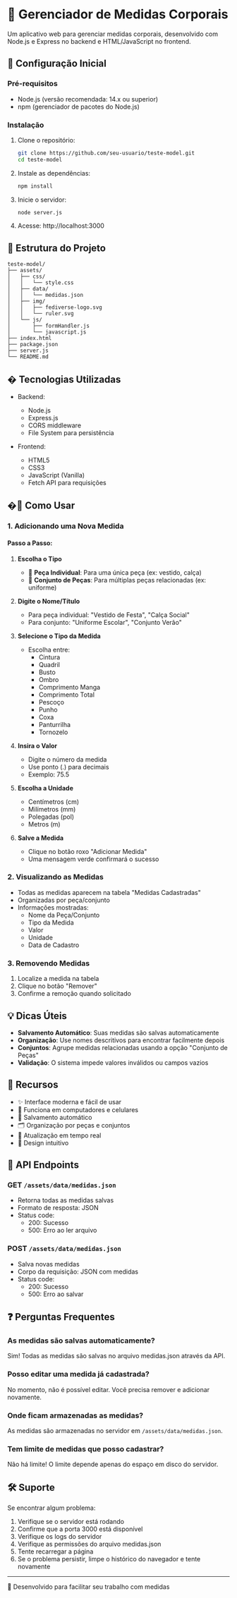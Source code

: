 # 📏 Gerenciador de Medidas Corporais

Um aplicativo web para gerenciar medidas corporais, desenvolvido com Node.js e Express no backend e HTML/JavaScript no frontend.

## 🚀 Configuração Inicial

### Pré-requisitos

- Node.js (versão recomendada: 14.x ou superior)
- npm (gerenciador de pacotes do Node.js)

### Instalação

1. Clone o repositório:
   ```bash
   git clone https://github.com/seu-usuario/teste-model.git
   cd teste-model
   ```

2. Instale as dependências:
   ```bash
   npm install
   ```

3. Inicie o servidor:
   ```bash
   node server.js
   ```

4. Acesse: http://localhost:3000

## 📁 Estrutura do Projeto

```
teste-model/
├── assets/
│   ├── css/
│   │   └── style.css
│   ├── data/
│   │   └── medidas.json
│   ├── img/
│   │   ├── fediverse-logo.svg
│   │   └── ruler.svg
│   └── js/
│       ├── formHandler.js
│       └── javascript.js
├── index.html
├── package.json
├── server.js
└── README.md
```

## � Tecnologias Utilizadas

- Backend:
  - Node.js
  - Express.js
  - CORS middleware
  - File System para persistência

- Frontend:
  - HTML5
  - CSS3
  - JavaScript (Vanilla)
  - Fetch API para requisições

## �📱 Como Usar

### 1. Adicionando uma Nova Medida

#### Passo a Passo:

1. **Escolha o Tipo**
   - 👕 **Peça Individual**: Para uma única peça (ex: vestido, calça)
   - 👔 **Conjunto de Peças**: Para múltiplas peças relacionadas (ex: uniforme)

2. **Digite o Nome/Título**
   - Para peça individual: "Vestido de Festa", "Calça Social"
   - Para conjunto: "Uniforme Escolar", "Conjunto Verão"

3. **Selecione o Tipo da Medida**
   - Escolha entre:
     - Cintura
     - Quadril
     - Busto
     - Ombro
     - Comprimento Manga
     - Comprimento Total
     - Pescoço
     - Punho
     - Coxa
     - Panturrilha
     - Tornozelo

4. **Insira o Valor**
   - Digite o número da medida
   - Use ponto (.) para decimais
   - Exemplo: 75.5

5. **Escolha a Unidade**
   - Centímetros (cm)
   - Milímetros (mm)
   - Polegadas (pol)
   - Metros (m)

6. **Salve a Medida**
   - Clique no botão roxo "Adicionar Medida"
   - Uma mensagem verde confirmará o sucesso

### 2. Visualizando as Medidas

- Todas as medidas aparecem na tabela "Medidas Cadastradas"
- Organizadas por peça/conjunto
- Informações mostradas:
  - Nome da Peça/Conjunto
  - Tipo da Medida
  - Valor
  - Unidade
  - Data de Cadastro

### 3. Removendo Medidas

1. Localize a medida na tabela
2. Clique no botão "Remover"
3. Confirme a remoção quando solicitado

## 💡 Dicas Úteis

- **Salvamento Automático**: Suas medidas são salvas automaticamente
- **Organização**: Use nomes descritivos para encontrar facilmente depois
- **Conjuntos**: Agrupe medidas relacionadas usando a opção "Conjunto de Peças"
- **Validação**: O sistema impede valores inválidos ou campos vazios

## 🎯 Recursos

- ✨ Interface moderna e fácil de usar
- 📱 Funciona em computadores e celulares
- 💾 Salvamento automático
- 🗂️ Organização por peças e conjuntos
- 🔄 Atualização em tempo real
- 🎨 Design intuitivo

## 🔄 API Endpoints

### GET `/assets/data/medidas.json`
- Retorna todas as medidas salvas
- Formato de resposta: JSON
- Status code:
  - 200: Sucesso
  - 500: Erro ao ler arquivo

### POST `/assets/data/medidas.json`
- Salva novas medidas
- Corpo da requisição: JSON com medidas
- Status code:
  - 200: Sucesso
  - 500: Erro ao salvar

## ❓ Perguntas Frequentes

### As medidas são salvas automaticamente?
Sim! Todas as medidas são salvas no arquivo medidas.json através da API.

### Posso editar uma medida já cadastrada?
No momento, não é possível editar. Você precisa remover e adicionar novamente.

### Onde ficam armazenadas as medidas?
As medidas são armazenadas no servidor em `/assets/data/medidas.json`.

### Tem limite de medidas que posso cadastrar?
Não há limite! O limite depende apenas do espaço em disco do servidor.

## 🛠️ Suporte

Se encontrar algum problema:
1. Verifique se o servidor está rodando
2. Confirme que a porta 3000 está disponível
3. Verifique os logs do servidor
4. Verifique as permissões do arquivo medidas.json
2. Tente recarregar a página
3. Se o problema persistir, limpe o histórico do navegador e tente novamente

---

💜 Desenvolvido para facilitar seu trabalho com medidas
